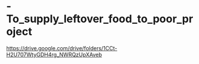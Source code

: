 # -To_supply_leftover_food_to_poor_project
https://drive.google.com/drive/folders/1CCt-H2U707WtyGDH4rg_NWRQzUpXAveb
